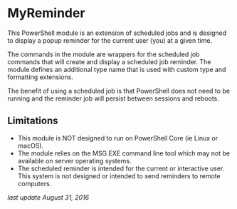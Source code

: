 # MyReminder #

This PowerShell module is an extension of scheduled jobs and is designed to display a popup reminder for the current user (you) at a given time.

The commands in the module are wrappers for the scheduled job commands that will create and display a scheduled job reminder. The module defines an additional type name that is used with custom type and formatting extensions.

The benefit of using a scheduled job is that PowerShell does not need to be running and the reminder job will persist between sessions and reboots.

## Limitations ##

* This module is NOT designed to run on PowerShell Core (ie Linux or macOS).
* The module relies on the MSG.EXE command line tool which may not be available on server operating systems.
* The scheduled reminder is intended for the current or interactive user. This system is not designed or intended to send reminders to remote computers.

_last update August 31, 2016_
